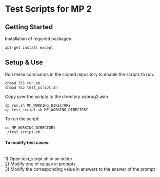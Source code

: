# Test Scripts for MP 2

<h2>Getting Started</h2>

Installation of required packages<br>

```shell
apt-get install except
```

<h2>Setup & Use</h2>

Run these commands in the cloned repository to enable the scripts to run.
```shell
chmod 755 run.sh
chmod 755 test_script.sh
```

Copy over the scripts to the directory w/prog2.asm
```shell
cp run.sh MP_WORKING_DIRECTORY
cp test_script.sh MP_WORKING_DIRECTORY
```

To run the script:
```shell
cd MP_WORKING_DIRECTORY
./test_script.sh
```

<h4>To modify test cases:</h4><br>
1) Open test_script.sh in an editor<br>
2) Modify one of values in prompts<br>
3) Modify the corresponding value in answers to the answer of the prompt
